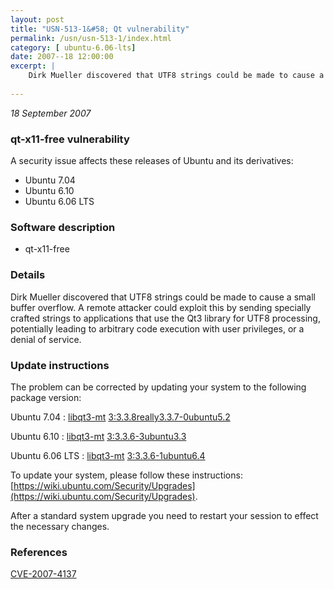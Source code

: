 ```yaml
---
layout: post
title: "USN-513-1&#58; Qt vulnerability"
permalink: /usn/usn-513-1/index.html
category: [ ubuntu-6.06-lts]
date: 2007--18 12:00:00
excerpt: |
    Dirk Mueller discovered that UTF8 strings could be made to cause a small buffer overflow.  A remote attacker could exploit this by sending specially crafted strings to applications that use the Qt3 library for UTF8 processing, potentially leading to arbitrary code execution with user privileges, or a denial of service. 
    
--- 
```

 
 

*18 September 2007*

### qt-x11-free vulnerability

A security issue affects these releases of Ubuntu and its derivatives:

* Ubuntu 7.04
* Ubuntu 6.10
* Ubuntu 6.06 LTS

### Software description

* qt-x11-free 

### Details

Dirk Mueller discovered that UTF8 strings could be made to cause a small buffer overflow. A remote attacker could exploit this by sending specially crafted strings to applications that use the Qt3 library for UTF8 processing, potentially leading to arbitrary code execution with user privileges, or a denial of service. 

### Update instructions

The problem can be corrected by updating your system to the following package version:

Ubuntu 7.04
 : [libqt3-mt](https://launchpad.net/ubuntu/+source/qt-x11-free) <span> [3:3.3.8really3.3.7-0ubuntu5.2](https://launchpad.net/ubuntu/+source/qt-x11-free/3:3.3.8really3.3.7-0ubuntu5.2) </span> 

Ubuntu 6.10
 : [libqt3-mt](https://launchpad.net/ubuntu/+source/qt-x11-free) <span> [3:3.3.6-3ubuntu3.3](https://launchpad.net/ubuntu/+source/qt-x11-free/3:3.3.6-3ubuntu3.3) </span> 

Ubuntu 6.06 LTS
 : [libqt3-mt](https://launchpad.net/ubuntu/+source/qt-x11-free) <span> [3:3.3.6-1ubuntu6.4](https://launchpad.net/ubuntu/+source/qt-x11-free/3:3.3.6-1ubuntu6.4) </span> 

To update your system, please follow these instructions: [https://wiki.ubuntu.com/Security/Upgrades](https://wiki.ubuntu.com/Security/Upgrades).

After a standard system upgrade you need to restart your session to effect the necessary changes. 

### References

 
 [CVE-2007-4137](http://people.ubuntu.com/~ubuntu-security/cve/CVE-2007-4137)
 

